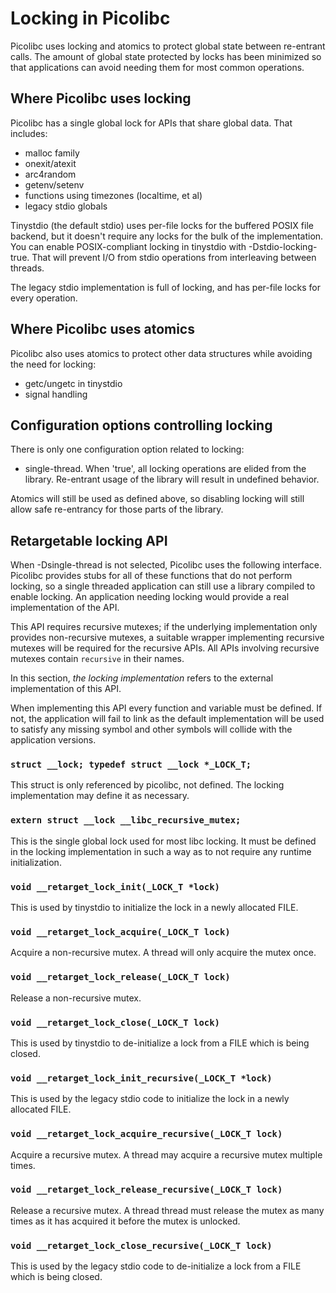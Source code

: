 # Locking in Picolibc

Picolibc uses locking and atomics to protect global state between
re-entrant calls. The amount of global state protected by locks has
been minimized so that applications can avoid needing them for
most common operations.

## Where Picolibc uses locking

Picolibc has a single global lock for APIs that share global
data. That includes:

 * malloc family
 * onexit/atexit
 * arc4random
 * getenv/setenv
 * functions using timezones (localtime, et al)
 * legacy stdio globals

Tinystdio (the default stdio) uses per-file locks for the buffered
POSIX file backend, but it doesn't require any locks for the bulk of
the implementation. You can enable POSIX-compliant locking in
tinystdio with -Dstdio-locking-true. That will prevent I/O from stdio
operations from interleaving between threads.

The legacy stdio implementation is full of locking, and has per-file
locks for every operation.

## Where Picolibc uses atomics

Picolibc also uses atomics to protect other data structures while
avoiding the need for locking:

 * getc/ungetc in tinystdio
 * signal handling

## Configuration options controlling locking

There is only one configuration option related to locking:

 * single-thread. When 'true', all locking operations are elided from
   the library. Re-entrant usage of the library will result in
   undefined behavior.

Atomics will still be used as defined above, so disabling locking
will still allow safe re-entrancy for those parts of the library.

## Retargetable locking API

When -Dsingle-thread is not selected, Picolibc uses the following
interface. Picolibc provides stubs for all of these functions that do
not perform locking, so a single threaded application can still use a
library compiled to enable locking. An application needing locking
would provide a real implementation of the API.

This API requires recursive mutexes; if the underlying implementation
only provides non-recursive mutexes, a suitable wrapper implementing
recursive mutexes will be required for the recursive APIs. All APIs
involving recursive mutexes contain `recursive` in their names.

In this section, *the locking implementation* refers to the external
implementation of this API.

When implementing this API every function and variable must be
defined. If not, the application will fail to link as the default
implementation will be used to satisfy any missing symbol and other
symbols will collide with the application versions.

### `struct __lock; typedef struct __lock *_LOCK_T;`

This struct is only referenced by picolibc, not defined. The
locking implementation may define it as necessary.

### `extern struct __lock __libc_recursive_mutex;`

This is the single global lock used for most libc locking. It must be
defined in the locking implementation in such a way as to not require
any runtime initialization.

### `void __retarget_lock_init(_LOCK_T *lock)`

This is used by tinystdio to initialize the lock in a newly allocated
FILE.

### `void __retarget_lock_acquire(_LOCK_T lock)`

Acquire a non-recursive mutex. A thread will only acquire the mutex once.

### `void __retarget_lock_release(_LOCK_T lock)`

Release a non-recursive mutex.

### `void __retarget_lock_close(_LOCK_T lock)`

This is used by tinystdio to de-initialize a lock from a FILE which is
being closed.

### `void __retarget_lock_init_recursive(_LOCK_T *lock)`

This is used by the legacy stdio code to initialize the lock in a
newly allocated FILE.

### `void __retarget_lock_acquire_recursive(_LOCK_T lock)`

Acquire a recursive mutex. A thread may acquire a recursive
mutex multiple times.

### `void __retarget_lock_release_recursive(_LOCK_T lock)`

Release a recursive mutex. A thread thread must release the mutex as
many times as it has acquired it before the mutex is unlocked.

### `void __retarget_lock_close_recursive(_LOCK_T lock)`

This is used by the legacy stdio code to de-initialize a lock from a
FILE which is being closed.
